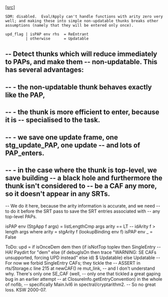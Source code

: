 [[src]](https://github.com/ghc/ghc/tree/master/compiler/stgSyn/CoreToStg.hs)

    SDM: disabled.  Eval/Apply can't handle functions with arity zero very
    well; and making these into simple non-updatable thunks breaks other
    assumptions (namely that they will be entered only once).

    upd_flag | isPAP env rhs  = ReEntrant
             | otherwise      = Updatable

-- Detect thunks which will reduce immediately to PAPs, and make them
-- non-updatable.  This has several advantages:
--
--         - the non-updatable thunk behaves exactly like the PAP,
--
--         - the thunk is more efficient to enter, because it is
--           specialised to the task.
--
--         - we save one update frame, one stg_update_PAP, one update
--           and lots of PAP_enters.
--
--         - in the case where the thunk is top-level, we save building
--           a black hole and furthermore the thunk isn't considered to
--           be a CAF any more, so it doesn't appear in any SRTs.
--
-- We do it here, because the arity information is accurate, and we need
-- to do it before the SRT pass to save the SRT entries associated with
-- any top-level PAPs.

isPAP env (StgApp f args) = listLengthCmp args arity == LT -- idArity f > length args
                              where
                                 arity = stgArity f (lookupBinding env f)
isPAP env _               = False



 ToDo:
          upd = if isOnceDem dem
                    then (if isNotTop toplev
                            then SingleEntry    -- HA!  Paydirt for "dem"
                            else
                     (if debugIsOn then trace "WARNING: SE CAFs unsupported, forcing UPD instead" else id) $
                     Updatable)
                else Updatable
        -- For now we forbid SingleEntry CAFs; they tickle the
        -- ASSERT in rts/Storage.c line 215 at newCAF() re mut_link,
        -- and I don't understand why.  There's only one SE_CAF (well,
        -- only one that tickled a great gaping bug in an earlier attempt
        -- at ClosureInfo.getEntryConvention) in the whole of nofib,
        -- specifically Main.lvl6 in spectral/cryptarithm2.
        -- So no great loss.  KSW 2000-07.
